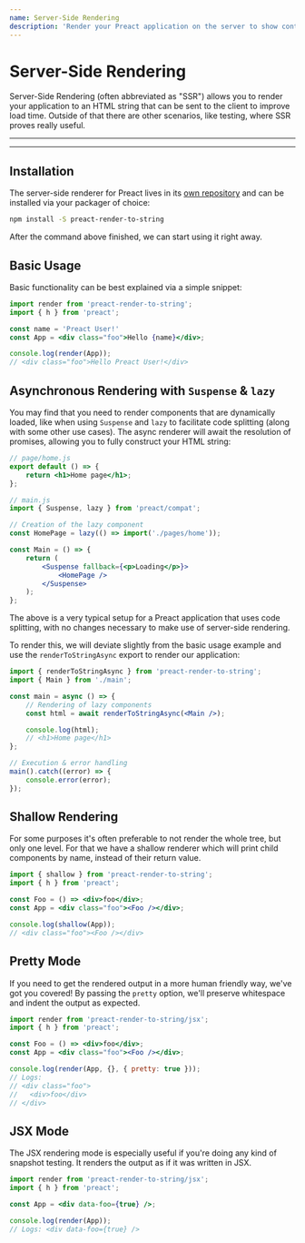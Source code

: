 ```yaml
---
name: Server-Side Rendering
description: 'Render your Preact application on the server to show content to users quicker.'
---
```


# Server-Side Rendering

Server-Side Rendering (often abbreviated as "SSR") allows you to render your application to an HTML string that can be sent to the client to improve load time. Outside of that there are other scenarios, like testing, where SSR proves really useful.

---

<div><toc></toc></div>

---

## Installation

The server-side renderer for Preact lives in its [own repository](https://github.com/preactjs/preact-render-to-string/) and can be installed via your packager of choice:

```sh
npm install -S preact-render-to-string
```

After the command above finished, we can start using it right away.

## Basic Usage

Basic functionality can be best explained via a simple snippet:

```jsx
import render from 'preact-render-to-string';
import { h } from 'preact';

const name = 'Preact User!'
const App = <div class="foo">Hello {name}</div>;

console.log(render(App));
// <div class="foo">Hello Preact User!</div>
```

## Asynchronous Rendering with `Suspense` & `lazy`

You may find that you need to render components that are dynamically loaded, like when using `Suspense` and `lazy` to facilitate code splitting (along with some other use cases). The async renderer will await the resolution of promises, allowing you to fully construct your HTML string:

```jsx
// page/home.js
export default () => {
    return <h1>Home page</h1>;
};
```

```jsx
// main.js
import { Suspense, lazy } from 'preact/compat';

// Creation of the lazy component
const HomePage = lazy(() => import('./pages/home'));

const Main = () => {
    return (
        <Suspense fallback={<p>Loading</p>}>
            <HomePage />
        </Suspense>
    );
};
```

The above is a very typical setup for a Preact application that uses code splitting, with no changes necessary to make use of server-side rendering.

To render this, we will deviate slightly from the basic usage example and use the `renderToStringAsync` export to render our application:

```jsx
import { renderToStringAsync } from 'preact-render-to-string';
import { Main } from './main';

const main = async () => {
    // Rendering of lazy components
    const html = await renderToStringAsync(<Main />);

    console.log(html);
    // <h1>Home page</h1>
};

// Execution & error handling
main().catch((error) => {
    console.error(error);
});
```

## Shallow Rendering

For some purposes it's often preferable to not render the whole tree, but only one level. For that we have a shallow renderer which will print child components by name, instead of their return value.

```jsx
import { shallow } from 'preact-render-to-string';
import { h } from 'preact';

const Foo = () => <div>foo</div>;
const App = <div class="foo"><Foo /></div>;

console.log(shallow(App));
// <div class="foo"><Foo /></div>
```

## Pretty Mode

If you need to get the rendered output in a more human friendly way, we've got you covered! By passing the `pretty` option, we'll preserve whitespace and indent the output as expected.

```jsx
import render from 'preact-render-to-string/jsx';
import { h } from 'preact';

const Foo = () => <div>foo</div>;
const App = <div class="foo"><Foo /></div>;

console.log(render(App, {}, { pretty: true }));
// Logs:
// <div class="foo">
//   <div>foo</div>
// </div>
```

## JSX Mode

The JSX rendering mode is especially useful if you're doing any kind of snapshot testing. It renders the output as if it was written in JSX.

```jsx
import render from 'preact-render-to-string/jsx';
import { h } from 'preact';

const App = <div data-foo={true} />;

console.log(render(App));
// Logs: <div data-foo={true} />
```
